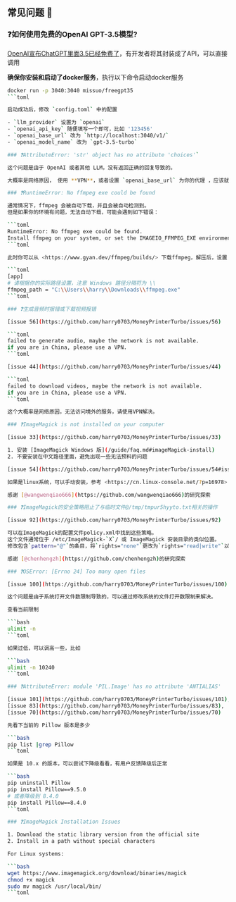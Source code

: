 ## 常见问题 🤔

### ❓如何使用免费的OpenAI GPT-3.5模型?

[OpenAI宣布ChatGPT里面3.5已经免费了](https://openai.com/blog/start-using-chatgpt-instantly)，有开发者将其封装成了API，可以直接调用

**确保你安装和启动了docker服务**，执行以下命令启动docker服务

```bash
docker run -p 3040:3040 missuo/freegpt35
```toml

启动成功后，修改 `config.toml` 中的配置

- `llm_provider` 设置为 `openai`
- `openai_api_key` 随便填写一个即可，比如 '123456'
- `openai_base_url` 改为 `http://localhost:3040/v1/`
- `openai_model_name` 改为 `gpt-3.5-turbo`

### ❓AttributeError: 'str' object has no attribute 'choices'`

这个问题是由于 OpenAI 或者其他 LLM，没有返回正确的回复导致的。

大概率是网络原因， 使用 **VPN**，或者设置 `openai_base_url` 为你的代理 ，应该就可以解决了。

### ❓RuntimeError: No ffmpeg exe could be found

通常情况下，ffmpeg 会被自动下载，并且会被自动检测到。
但是如果你的环境有问题，无法自动下载，可能会遇到如下错误：

```toml
RuntimeError: No ffmpeg exe could be found.
Install ffmpeg on your system, or set the IMAGEIO_FFMPEG_EXE environment variable.
```toml

此时你可以从 <https://www.gyan.dev/ffmpeg/builds/> 下载ffmpeg，解压后，设置 `ffmpeg_path` 为你的实际安装路径即可。

```toml
[app]
# 请根据你的实际路径设置，注意 Windows 路径分隔符为 \\
ffmpeg_path = "C:\\Users\\harry\\Downloads\\ffmpeg.exe"
```toml

### ❓生成音频时报错或下载视频报错

[issue 56](https://github.com/harry0703/MoneyPrinterTurbo/issues/56)

```toml
failed to generate audio, maybe the network is not available. 
if you are in China, please use a VPN.
```toml

[issue 44](https://github.com/harry0703/MoneyPrinterTurbo/issues/44)

```toml
failed to download videos, maybe the network is not available. 
if you are in China, please use a VPN.
```toml

这个大概率是网络原因，无法访问境外的服务，请使用VPN解决。

### ❓ImageMagick is not installed on your computer

[issue 33](https://github.com/harry0703/MoneyPrinterTurbo/issues/33)

1. 安装 [ImageMagick Windows 版](/guide/faq.md#imageMagick-install)
2. 不要安装在中文路径里面，避免出现一些无法预料的问题

[issue 54](https://github.com/harry0703/MoneyPrinterTurbo/issues/54#issuecomment-2017842022)

如果是linux系统，可以手动安装，参考 <https://cn.linux-console.net/?p=16978>

感谢 [@wangwenqiao666](https://github.com/wangwenqiao666)的研究探索

### ❓ImageMagick的安全策略阻止了与临时文件@/tmp/tmpur5hyyto.txt相关的操作

[issue 92](https://github.com/harry0703/MoneyPrinterTurbo/issues/92)

可以在ImageMagick的配置文件policy.xml中找到这些策略。
这个文件通常位于 /etc/ImageMagick-`X`/ 或 ImageMagick 安装目录的类似位置。
修改包含`pattern="@"`的条目，将`rights="none"`更改为`rights="read|write"`以允许对文件的读写操作。

感谢 [@chenhengzh](https://github.com/chenhengzh)的研究探索

### ❓OSError: [Errno 24] Too many open files

[issue 100](https://github.com/harry0703/MoneyPrinterTurbo/issues/100)

这个问题是由于系统打开文件数限制导致的，可以通过修改系统的文件打开数限制来解决。

查看当前限制

```bash
ulimit -n
```toml

如果过低，可以调高一些，比如

```bash
ulimit -n 10240
```toml

### ❓AttributeError: module 'PIL.Image' has no attribute 'ANTIALIAS'

[issue 101](https://github.com/harry0703/MoneyPrinterTurbo/issues/101),
[issue 83](https://github.com/harry0703/MoneyPrinterTurbo/issues/83),
[issue 70](https://github.com/harry0703/MoneyPrinterTurbo/issues/70)

先看下当前的 Pillow 版本是多少

```bash
pip list |grep Pillow
```toml

如果是 10.x 的版本，可以尝试下降级看看，有用户反馈降级后正常

```bash
pip uninstall Pillow
pip install Pillow==9.5.0
# 或者降级到 8.4.0
pip install Pillow==8.4.0
```toml

### ❓ImageMagick Installation Issues

1. Download the static library version from the official site
2. Install in a path without special characters

For Linux systems:

```bash
wget https://www.imagemagick.org/download/binaries/magick
chmod +x magick
sudo mv magick /usr/local/bin/
```toml
